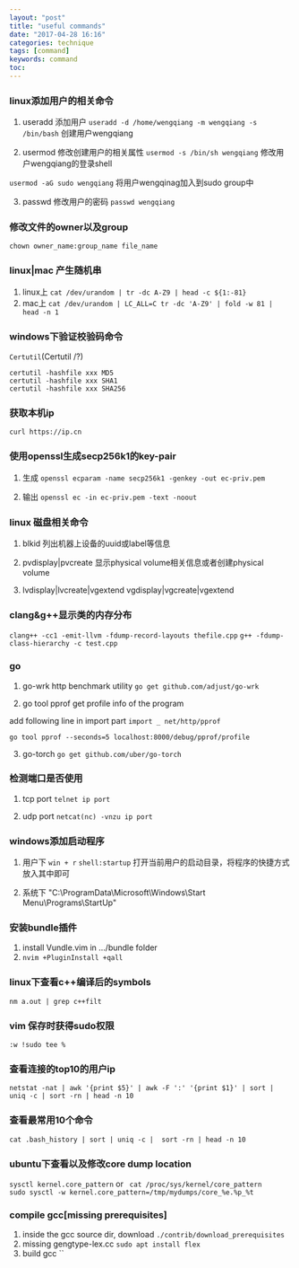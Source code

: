 ```yaml
---
layout: "post"
title: "useful commands"
date: "2017-04-28 16:16"
categories: technique
tags: [command]
keywords: command
toc:
---
```


### linux添加用户的相关命令
1. useradd  添加用户
`useradd -d /home/wengqiang -m wengqiang -s /bin/bash`
创建用户wengqiang

2. usermod 修改创建用户的相关属性
`usermod -s /bin/sh wengqiang`
修改用户wengqiang的登录shell

`usermod -aG sudo wengqiang`
将用户wengqinag加入到sudo group中

3. passwd 修改用户的密码
`passwd wengqiang`


### 修改文件的owner以及group
`chown owner_name:group_name file_name`

<!-- more -->


### linux|mac 产生随机串
1. linux上 `cat /dev/urandom | tr -dc A-Z9 | head -c ${1:-81}`
2. mac上 `cat /dev/urandom | LC_ALL=C tr -dc 'A-Z9' | fold -w 81 | head -n 1`


### windows下验证校验码命令
`Certutil`(Certutil /?)

```
certutil -hashfile xxx MD5
certutil -hashfile xxx SHA1
certutil -hashfile xxx SHA256
```

### 获取本机ip

`curl https://ip.cn`


### 使用openssl生成secp256k1的key-pair

1. 生成
`openssl ecparam -name secp256k1 -genkey -out ec-priv.pem`

2. 输出
`openssl ec -in ec-priv.pem -text -noout`


### linux 磁盘相关命令

1. blkid
列出机器上设备的uuid或label等信息

2. pvdisplay|pvcreate
显示physical volume相关信息或者创建physical volume

3. lvdisplay|lvcreate|vgextend vgdisplay|vgcreate|vgextend


### clang&g++显示类的内存分布

`clang++ -cc1 -emit-llvm -fdump-record-layouts thefile.cpp`
`g++ -fdump-class-hierarchy -c test.cpp`


### go
1. go-wrk
http benchmark utility
`go get github.com/adjust/go-wrk`

2. go tool pprof
get profile info of the program


add following line in import part
`import _ net/http/pprof`

`go tool pprof --seconds=5 localhost:8000/debug/pprof/profile`

3. go-torch
`go get github.com/uber/go-torch`




### 检测端口是否使用

1. tcp port
`telnet ip port`

2. udp port
`netcat(nc) -vnzu ip port`


### windows添加启动程序

1. 用户下
`win + r` `shell:startup` 打开当前用户的启动目录，将程序的快捷方式放入其中即可

2. 系统下
"C:\ProgramData\Microsoft\Windows\Start Menu\Programs\StartUp"


### 安装bundle插件

1. install Vundle.vim in .../bundle folder
2. `nvim +PluginInstall +qall`


### linux下查看c++编译后的symbols
`nm a.out | grep c++filt`

### vim 保存时获得sudo权限
`:w !sudo tee %`

### 查看连接的top10的用户ip
`netstat -nat | awk '{print $5}' | awk -F ':' '{print $1}' | sort | uniq -c | sort -rn | head -n 10`

### 查看最常用10个命令
`cat .bash_history | sort | uniq -c |  sort -rn | head -n 10`

### ubuntu下查看以及修改core dump location
`sysctl kernel.core_pattern` or ` cat /proc/sys/kernel/core_pattern`<br>
`sudo sysctl -w kernel.core_pattern=/tmp/mydumps/core_%e.%p_%t`

###  compile gcc[missing prerequisites]
1. inside the gcc source dir, download
`./contrib/download_prerequisites`
2. missing gengtype-lex.cc
`sudo apt install flex`
3. build gcc
``